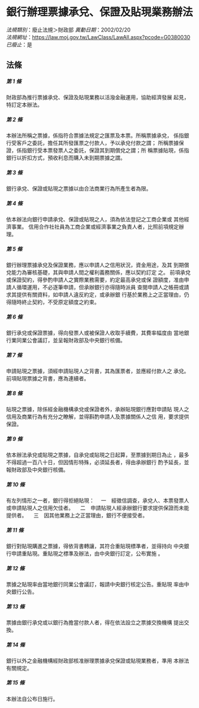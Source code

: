 # 銀行辦理票據承兌、保證及貼現業務辦法

*法規類別*：廢止法規＞財政部
*異動日期*：2002/02/20  
*法規網址*：https://law.moj.gov.tw/LawClass/LawAll.aspx?pcode=G0380030
*已廢止*：是


## 法條
##### 第 1 條
財政部為推行票據承兌、保證及貼現業務以活潑金融運用，協助經濟發展
起見，特訂定本辦法。


##### 第 2 條
本辦法所稱之票據，係指符合票據法規定之匯票及本票。所稱票據承兌，
係指銀行受客戶之委託，擔任其所發匯票之付款人，予以承兌付款之謂；
所稱票據保證，係指銀行受本票發票人之委託，保證其到期償兌之謂；所
稱票據貼現，係指銀行以折扣方式，預收利息而購入未到期票據之謂。


##### 第 3 條
銀行承兌、保證或貼現之票據以由合法商業行為所產生者為限。


##### 第 4 條
依本辦法向銀行申請承兌、保證或貼現之人，須為依法登記之工商企業或
其他經濟事業。
信用合作社社員為工商企業或經濟事業之負責人者，比照前項規定辦理。


##### 第 5 條
銀行辦理票據承兌及保證業務，應以申請人之信用狀況，資金用途，及其
到期償兌能力為審核基礎，其與申請人間之權利義務關係，應以契約訂定
之。
前項承兌或保證契約，得參酌申請人之實際業務需要，約定最高承兌或保
證額度，准由申請人循環運用，不必逐筆申請，但承辦銀行亦得隨時派員
查閱申請人之帳冊或請求其提供有關資料，如申請人違反約定，或承辦銀
行基於業務上之正當理由，仍得隨時終止契約，不受原定額度之約束。


##### 第 6 條
銀行承兌或保證票據，得向發票人或被保證人收取手續費，其費率幅度由
當地銀行業同業公會議訂，並呈報財政部及中央銀行核備。


##### 第 7 條
申請貼現之票據，須經申請貼現人之背書，其為匯票者，並應經付款人之
承兌。
前項貼現票據之背書，應為連續者。


##### 第 8 條
貼現之票據，除係經金融機構承兌或保證者外，承辦貼現銀行應對申請貼
現人之信用及商業行為有充分之瞭解，並得斟酌申請人及票據關係人之信
用，要求提供保證。


##### 第 9 條
依本辦法承兌或貼現之票據，自承兌或貼現之日起算，至票據到期日為止
，最多不得超過一百八十日，但因情形特殊，必須延長者，得由承辦銀行
酌予延長，並報財政部及中央銀行核備。


##### 第 10 條
有左列情形之一者，銀行得拒絕貼現：
　一　經徵信調查，承兌人、本票發票人或申請貼現人之信用欠佳者。
　二　申請貼現人經承辦銀行要求提供保證而未能提供者。
　三　因其他業務上之正當理由，銀行不便接受者。


##### 第 11 條
銀行對貼現購進之票據，得依背書轉讓，其符合重貼現標準者，並得持向
中央銀行申請重貼現。重貼現之標準及辦法，由中央銀行訂定，公布實施
。


##### 第 12 條
票據之貼現率由當地銀行同業公會議訂，報請中央銀行核定公告。重貼現
率由中央銀行公告。


##### 第 13 條
票據由銀行承兌或以銀行為擔當付款人者，得在依法設立之票據交換機構
提出交換。


##### 第 14 條
銀行以外之金融機構經財政部核准辦理票據承兌保證或貼現業務者，準用
本辦法有關規定。


##### 第 15 條
本辦法自公布日施行。



